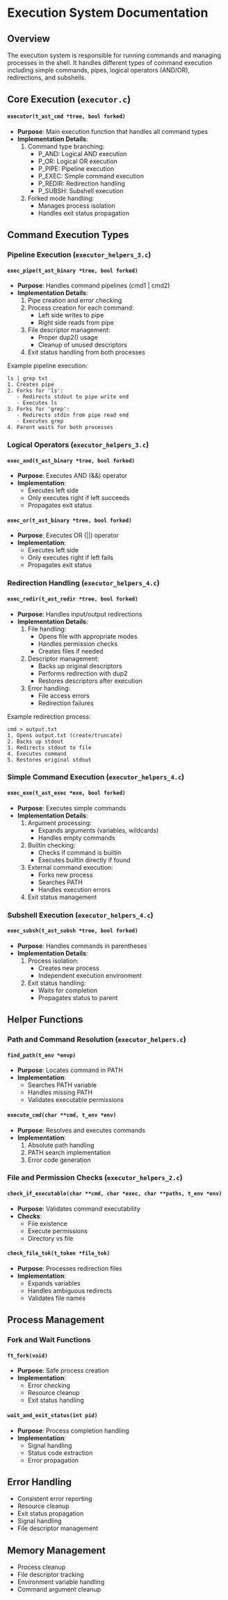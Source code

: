 # Execution System Documentation

## Overview
The execution system is responsible for running commands and managing processes in the shell. It handles different types of command execution including simple commands, pipes, logical operators (AND/OR), redirections, and subshells.

## Core Execution (`executor.c`)

#### `executor(t_ast_cmd *tree, bool forked)`
- **Purpose**: Main execution function that handles all command types
- **Implementation Details**:
  1. Command type branching:
     - P_AND: Logical AND execution
     - P_OR: Logical OR execution
     - P_PIPE: Pipeline execution
     - P_EXEC: Simple command execution
     - P_REDIR: Redirection handling
     - P_SUBSH: Subshell execution
  2. Forked mode handling:
     - Manages process isolation
     - Handles exit status propagation

## Command Execution Types

### Pipeline Execution (`executor_helpers_3.c`)

#### `exec_pipe(t_ast_binary *tree, bool forked)`
- **Purpose**: Handles command pipelines (cmd1 | cmd2)
- **Implementation Details**:
  1. Pipe creation and error checking
  2. Process creation for each command:
     - Left side writes to pipe
     - Right side reads from pipe
  3. File descriptor management:
     - Proper dup2() usage
     - Cleanup of unused descriptors
  4. Exit status handling from both processes

Example pipeline execution:
```
ls | grep txt
1. Creates pipe
2. Forks for 'ls':
   - Redirects stdout to pipe write end
   - Executes ls
3. Forks for 'grep':
   - Redirects stdin from pipe read end
   - Executes grep
4. Parent waits for both processes
```

### Logical Operators (`executor_helpers_3.c`)

#### `exec_and(t_ast_binary *tree, bool forked)`
- **Purpose**: Executes AND (&&) operator
- **Implementation**:
  - Executes left side
  - Only executes right if left succeeds
  - Propagates exit status

#### `exec_or(t_ast_binary *tree, bool forked)`
- **Purpose**: Executes OR (||) operator
- **Implementation**:
  - Executes left side
  - Only executes right if left fails
  - Propagates exit status

### Redirection Handling (`executor_helpers_4.c`)

#### `exec_redir(t_ast_redir *tree, bool forked)`
- **Purpose**: Handles input/output redirections
- **Implementation Details**:
  1. File handling:
     - Opens file with appropriate modes
     - Handles permission checks
     - Creates files if needed
  2. Descriptor management:
     - Backs up original descriptors
     - Performs redirection with dup2
     - Restores descriptors after execution
  3. Error handling:
     - File access errors
     - Redirection failures

Example redirection process:
```
cmd > output.txt
1. Opens output.txt (create/truncate)
2. Backs up stdout
3. Redirects stdout to file
4. Executes command
5. Restores original stdout
```

### Simple Command Execution (`executor_helpers_4.c`)

#### `exec_exe(t_ast_exec *exe, bool forked)`
- **Purpose**: Executes simple commands
- **Implementation Details**:
  1. Argument processing:
     - Expands arguments (variables, wildcards)
     - Handles empty commands
  2. Builtin checking:
     - Checks if command is builtin
     - Executes builtin directly if found
  3. External command execution:
     - Forks new process
     - Searches PATH
     - Handles execution errors
  4. Exit status management

### Subshell Execution (`executor_helpers_4.c`)

#### `exec_subsh(t_ast_subsh *tree, bool forked)`
- **Purpose**: Handles commands in parentheses
- **Implementation Details**:
  1. Process isolation:
     - Creates new process
     - Independent execution environment
  2. Exit status handling:
     - Waits for completion
     - Propagates status to parent

## Helper Functions

### Path and Command Resolution (`executor_helpers.c`)

#### `find_path(t_env *envp)`
- **Purpose**: Locates command in PATH
- **Implementation**:
  - Searches PATH variable
  - Handles missing PATH
  - Validates executable permissions

#### `execute_cmd(char **cmd, t_env *env)`
- **Purpose**: Resolves and executes commands
- **Implementation**:
  1. Absolute path handling
  2. PATH search implementation
  3. Error code generation

### File and Permission Checks (`executor_helpers_2.c`)

#### `check_if_executable(char **cmd, char *exec, char **paths, t_env *env)`
- **Purpose**: Validates command executability
- **Checks**:
  - File existence
  - Execute permissions
  - Directory vs file

#### `check_file_tok(t_token *file_tok)`
- **Purpose**: Processes redirection files
- **Implementation**:
  - Expands variables
  - Handles ambiguous redirects
  - Validates file names

## Process Management

### Fork and Wait Functions

#### `ft_fork(void)`
- **Purpose**: Safe process creation
- **Implementation**:
  - Error checking
  - Resource cleanup
  - Exit status handling

#### `wait_and_exit_status(int pid)`
- **Purpose**: Process completion handling
- **Implementation**:
  - Signal handling
  - Status code extraction
  - Error propagation

## Error Handling
- Consistent error reporting
- Resource cleanup
- Exit status propagation
- Signal handling
- File descriptor management

## Memory Management
- Process cleanup
- File descriptor tracking
- Environment variable handling
- Command argument cleanup
